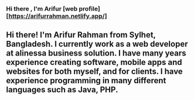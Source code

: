 ### Hi there , I'm Arifur [web profile][https://arifurrahman.netlify.app/]

## Hi there! I'm Arifur Rahman from Sylhet, Bangladesh. I currently work as a web developer at alinessa business solution. I have many years experience creating software, mobile apps and websites for both myself, and for clients. I have experience programming in many different languages such as Java, PHP.